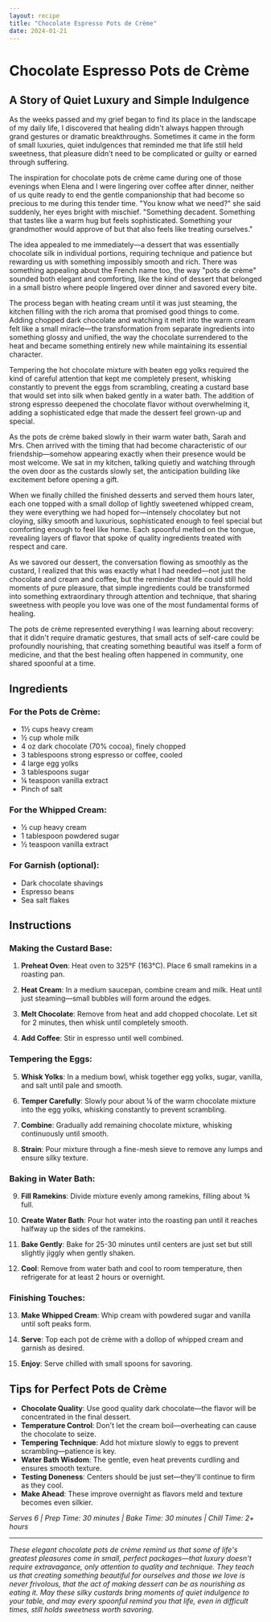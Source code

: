 ```yaml
---
layout: recipe
title: "Chocolate Espresso Pots de Crème"
date: 2024-01-21
---
```


# Chocolate Espresso Pots de Crème

## A Story of Quiet Luxury and Simple Indulgence

As the weeks passed and my grief began to find its place in the landscape of my daily life, I discovered that healing didn't always happen through grand gestures or dramatic breakthroughs. Sometimes it came in the form of small luxuries, quiet indulgences that reminded me that life still held sweetness, that pleasure didn't need to be complicated or guilty or earned through suffering.

The inspiration for chocolate pots de crème came during one of those evenings when Elena and I were lingering over coffee after dinner, neither of us quite ready to end the gentle companionship that had become so precious to me during this tender time. "You know what we need?" she said suddenly, her eyes bright with mischief. "Something decadent. Something that tastes like a warm hug but feels sophisticated. Something your grandmother would approve of but that also feels like treating ourselves."

The idea appealed to me immediately—a dessert that was essentially chocolate silk in individual portions, requiring technique and patience but rewarding us with something impossibly smooth and rich. There was something appealing about the French name too, the way "pots de crème" sounded both elegant and comforting, like the kind of dessert that belonged in a small bistro where people lingered over dinner and savored every bite.

The process began with heating cream until it was just steaming, the kitchen filling with the rich aroma that promised good things to come. Adding chopped dark chocolate and watching it melt into the warm cream felt like a small miracle—the transformation from separate ingredients into something glossy and unified, the way the chocolate surrendered to the heat and became something entirely new while maintaining its essential character.

Tempering the hot chocolate mixture with beaten egg yolks required the kind of careful attention that kept me completely present, whisking constantly to prevent the eggs from scrambling, creating a custard base that would set into silk when baked gently in a water bath. The addition of strong espresso deepened the chocolate flavor without overwhelming it, adding a sophisticated edge that made the dessert feel grown-up and special.

As the pots de crème baked slowly in their warm water bath, Sarah and Mrs. Chen arrived with the timing that had become characteristic of our friendship—somehow appearing exactly when their presence would be most welcome. We sat in my kitchen, talking quietly and watching through the oven door as the custards slowly set, the anticipation building like excitement before opening a gift.

When we finally chilled the finished desserts and served them hours later, each one topped with a small dollop of lightly sweetened whipped cream, they were everything we had hoped for—intensely chocolatey but not cloying, silky smooth and luxurious, sophisticated enough to feel special but comforting enough to feel like home. Each spoonful melted on the tongue, revealing layers of flavor that spoke of quality ingredients treated with respect and care.

As we savored our dessert, the conversation flowing as smoothly as the custard, I realized that this was exactly what I had needed—not just the chocolate and cream and coffee, but the reminder that life could still hold moments of pure pleasure, that simple ingredients could be transformed into something extraordinary through attention and technique, that sharing sweetness with people you love was one of the most fundamental forms of healing.

The pots de crème represented everything I was learning about recovery: that it didn't require dramatic gestures, that small acts of self-care could be profoundly nourishing, that creating something beautiful was itself a form of medicine, and that the best healing often happened in community, one shared spoonful at a time.

## Ingredients

### For the Pots de Crème:
- 1½ cups heavy cream
- ½ cup whole milk
- 4 oz dark chocolate (70% cocoa), finely chopped
- 3 tablespoons strong espresso or coffee, cooled
- 4 large egg yolks
- 3 tablespoons sugar
- ¼ teaspoon vanilla extract
- Pinch of salt

### For the Whipped Cream:
- ½ cup heavy cream
- 1 tablespoon powdered sugar
- ½ teaspoon vanilla extract

### For Garnish (optional):
- Dark chocolate shavings
- Espresso beans
- Sea salt flakes

## Instructions

### Making the Custard Base:
1. **Preheat Oven**: Heat oven to 325°F (163°C). Place 6 small ramekins in a roasting pan.

2. **Heat Cream**: In a medium saucepan, combine cream and milk. Heat until just steaming—small bubbles will form around the edges.

3. **Melt Chocolate**: Remove from heat and add chopped chocolate. Let sit for 2 minutes, then whisk until completely smooth.

4. **Add Coffee**: Stir in espresso until well combined.

### Tempering the Eggs:
5. **Whisk Yolks**: In a medium bowl, whisk together egg yolks, sugar, vanilla, and salt until pale and smooth.

6. **Temper Carefully**: Slowly pour about ¼ of the warm chocolate mixture into the egg yolks, whisking constantly to prevent scrambling.

7. **Combine**: Gradually add remaining chocolate mixture, whisking continuously until smooth.

8. **Strain**: Pour mixture through a fine-mesh sieve to remove any lumps and ensure silky texture.

### Baking in Water Bath:
9. **Fill Ramekins**: Divide mixture evenly among ramekins, filling about ¾ full.

10. **Create Water Bath**: Pour hot water into the roasting pan until it reaches halfway up the sides of the ramekins.

11. **Bake Gently**: Bake for 25-30 minutes until centers are just set but still slightly jiggly when gently shaken.

12. **Cool**: Remove from water bath and cool to room temperature, then refrigerate for at least 2 hours or overnight.

### Finishing Touches:
13. **Make Whipped Cream**: Whip cream with powdered sugar and vanilla until soft peaks form.

14. **Serve**: Top each pot de crème with a dollop of whipped cream and garnish as desired.

15. **Enjoy**: Serve chilled with small spoons for savoring.

## Tips for Perfect Pots de Crème

- **Chocolate Quality**: Use good quality dark chocolate—the flavor will be concentrated in the final dessert.
- **Temperature Control**: Don't let the cream boil—overheating can cause the chocolate to seize.
- **Tempering Technique**: Add hot mixture slowly to eggs to prevent scrambling—patience is key.
- **Water Bath Wisdom**: The gentle, even heat prevents curdling and ensures smooth texture.
- **Testing Doneness**: Centers should be just set—they'll continue to firm as they cool.
- **Make Ahead**: These improve overnight as flavors meld and texture becomes even silkier.

*Serves 6 | Prep Time: 30 minutes | Bake Time: 30 minutes | Chill Time: 2+ hours*

---

*These elegant chocolate pots de crème remind us that some of life's greatest pleasures come in small, perfect packages—that luxury doesn't require extravagance, only attention to quality and technique. They teach us that creating something beautiful for ourselves and those we love is never frivolous, that the act of making dessert can be as nourishing as eating it. May these silky custards bring moments of quiet indulgence to your table, and may every spoonful remind you that life, even in difficult times, still holds sweetness worth savoring.*